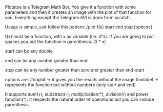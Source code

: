 Plotatoe is a Telegram Math Bot. You give it a function with some parameters and then it creates an image with the plot of that function for you. Everything except the Telegram API is done from scratch.

Usage is simple, just follow this pattern:
/plot f(x) start end step \[options\]

f(x) must be a function, with x as variable (i.e. 3\*x). If you are going to put spaces you put the function in parenthesis: (3 \* x)

start can be any double

end can be any number greater than end

step can be any number greater than zero and greater than end-start

options are:
  #noplot -> it gives you the results without the image
  #nolabel -> represents the function but without numbers (only start and end)

It supports sum(+), substract(-), multiplication(\*), division(/) and power function(^). It respects the natural order of operations but you can include parenthesis.
